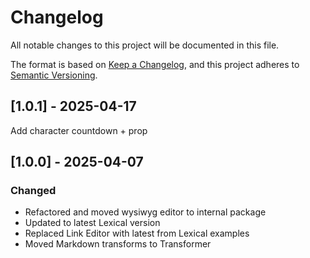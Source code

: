 # Changelog

All notable changes to this project will be documented in this file.

The format is based on [Keep a Changelog](https://keepachangelog.com/en/1.1.0/),
and this project adheres to [Semantic Versioning](https://semver.org/spec/v2.0.0.html).


## [1.0.1] - 2025-04-17

Add character countdown + prop

## [1.0.0] - 2025-04-07

### Changed

- Refactored and moved wysiwyg editor to internal package
- Updated to latest Lexical version
- Replaced Link Editor with latest from Lexical examples
- Moved Markdown transforms to Transformer